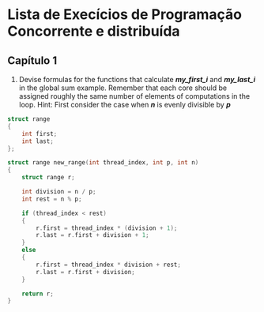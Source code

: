 # Lista de Execícios de Programação Concorrente e distribuída

## Capítulo 1

1. Devise formulas for the functions that calculate **_my_first_i_** and **_my_last_i_** in the global sum example. Remember that each core should be assigned roughly the same number of elements of computations in the loop. Hint: First consider the case when **_n_** is evenly divisible by **_p_**

```c
struct range
{
    int first;
    int last;
};

struct range new_range(int thread_index, int p, int n)
{
    struct range r;

    int division = n / p;
    int rest = n % p;

    if (thread_index < rest)
    {
        r.first = thread_index * (division + 1);
        r.last = r.first + division + 1;
    }
    else
    {
        r.first = thread_index * division + rest;
        r.last = r.first + division;
    }

    return r;
}
```
